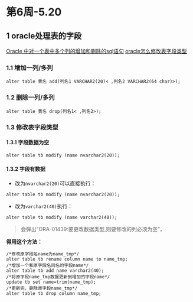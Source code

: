 # 第6周-5.20

## 1 oracle处理表的字段

[Oracle 中对一个表中多个列的增加和删除的sql语句](https://blog.csdn.net/bestcxx/article/details/49514079)
[oracle怎么修改表字段类型](https://m.php.cn/oracle/486482.html)

### 1.1 增加一列/多列

```
alter table 表名 add(列名1 VARCHAR2(20)< ,列名2 VARCHAR2(64 char)>);
```

### 1.2 删除一列/多列

```
alter table 表名 drop(列名1< ,列名2>);
```

### 1.3 修改表字段类型

#### 1.3.1 字段数据为空

```
alter table tb modify (name nvarchar2(20));
```

#### 1.3.2 字段有数据

* 改为`nvarchar2(20)`可以直接执行：

```
alter table tb modify (name nvarchar2(20));
```

* 改为`varchar2(40)`执行：

```
alter table tb modify (name varchar2(40));
```

>会弹出“ORA-01439:要更改数据类型,则要修改的列必须为空”，

**得用这个方法：**

```
/*修改原字段名name为name_tmp*/
alter table tb rename column name to name_tmp;
/*增加一个和原字段名同名的字段name*/
alter table tb add name varchar2(40);
/*将原字段name_tmp数据更新到增加的字段name*/
update tb set name=trim(name_tmp);
/*更新完，删除原字段name_tmp*/
alter table tb drop column name_tmp;
```